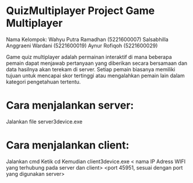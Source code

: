 # QuizMultiplayer Project Game Multiplayer

Nama Kelompok:
Wahyu Putra Ramadhan  (5221600007)
Salsabhilla Anggraeni Wardani (5221600019)
Aynur Rofiqoh (5221600029)

Game quiz multiplayer adalah permainan interaktif di mana beberapa pemain dapat menjawab pertanyaan yang diberikan secara bersamaan dan data hasilnya akan terekam di server. Setiap pemain biasanya memiliki tujuan untuk mencapai skor tertinggi atau mengalahkan pemain lain dalam kategori pengetahuan tertentu.

# Cara menjalankan server:
Jalankan file server3device.exe

# Cara menjalankan client:
Jalankan cmd
Ketik cd <file tempat penyimpanan ekstrak client3device.exe>
Kemudian client3device.exe < nama IP Adress WIFI yang terhubung pada server dan client> <port 45951, sesuai dengan port yang digunakan server>
